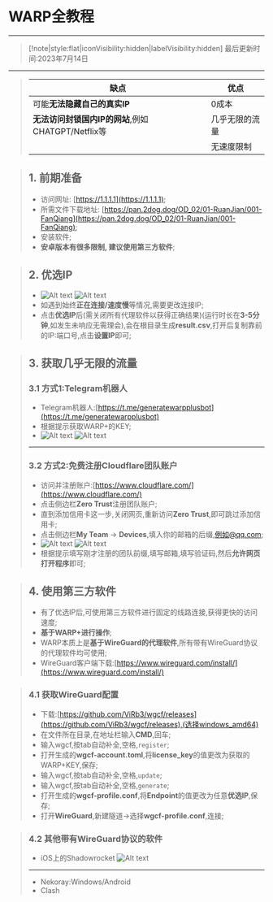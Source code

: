 # WARP全教程
----
>[!note|style:flat|iconVisibility:hidden|labelVisibility:hidden]
> 最后更新时间:2023年7月14日
----

> |缺点|优点|
> |----|----|
> |可能**无法隐藏自己的真实IP**|0成本|
> |**无法访问封锁国内IP的网站**,例如CHATGPT/Netflix等|几乎无限的流量|
> ||无速度限制|

> ## 1. 前期准备
> - 访问网址: [https://1.1.1.1](https://1.1.1.1);
> - 所需文件下载地址: [https://pan.2dog.dog/OD_02/01-RuanJian/001-FanQiang](https://pan.2dog.dog/OD_02/01-RuanJian/001-FanQiang);
> - 安装软件;
> - **安卓版本有很多限制, 建议使用第三方软件**;

> ## 2. 优选IP
> - ![Alt text](/img/image-1.png ':size=49%') ![Alt text](/img/image.png ':size=49%')
> - 如遇到始终**正在连接/速度慢**等情况,需要更改连接IP;
> - 点击**优选IP**后(需关闭所有代理软件以获得正确结果)(运行时长在**3-5分钟**,如发生未响应无需理会),会在根目录生成**result.csv**,打开后复制靠前的IP:端口号,点击**设置IP**即可;

> ## 3. 获取几乎无限的流量
> ### 3.1 方式1:Telegram机器人
>   - Telegram机器人:[https://t.me/generatewarpplusbot](https://t.me/generatewarpplusbot)
>   - 根据提示获取WARP+的KEY;
>   - ![Alt text](img/image-2.png ':size=44%') ![Alt text](/img/image-3.png ':size=54%')
> ---------
> ### 3.2 方式2:免费注册Cloudflare团队账户
>   - 访问并注册账户:[https://www.cloudflare.com/](https://www.cloudflare.com/)
>   - 点击侧边栏**Zero Trust**注册团队账户;
>   - 直到添加信用卡这一步,关闭网页,重新访问**Zero Trust**,即可跳过添加信用卡;
>   - 点击侧边栏**My Team** → **Devices**,填入你的邮箱的后缀,例如@qq.com;
>   - ![Alt text](/img/image-2.png ':size=44%') ![Alt text](/img/image-4.png ':size=54%')
>   - 根据提示填写刚才注册的团队前缀,填写邮箱,填写验证码,然后**允许网页打开程序**即可;

> ## 4. 使用第三方软件
> - 有了优选IP后,可使用第三方软件进行固定的线路连接,获得更快的访问速度;
> - **基于WARP+进行操作**;
> - WARP本质上是**基于WireGuard的代理软件**,所有带有WireGuard协议的代理软件均可使用;
> - WireGuard客户端下载:[https://www.wireguard.com/install/](https://www.wireguard.com/install/) 


> ### 4.1 获取WireGuard配置
> - 下载:[https://github.com/ViRb3/wgcf/releases](https://github.com/ViRb3/wgcf/releases),(选择windows_amd64)
> - 在文件所在目录,在地址栏输入**CMD**,回车;
> - 输入wgcf,按tab自动补全,空格,```register```;
> - 打开生成的**wgcf-account.toml**,将**license_key**的值更改为获取的WARP+KEY,保存;
> - 输入wgcf,按tab自动补全,空格,```update```;
> - 输入wgcf,按tab自动补全,空格,```generate```;
> - 打开生成的**wgcf-profile.conf**,将**Endpoint**的值更改为任意**优选IP**,保存;
> - 打开**WireGuard**,新建隧道→选择**wgcf-profile.conf**,连接;

> ### 4.2 其他带有WireGuard协议的软件
> - iOS上的Shadowrocket
> ![Alt text](/img/image-5.png)
> -------
> - Nekoray:Windows/Android
> - Clash